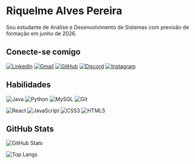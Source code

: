 # Riquelme Alves Pereira


Sou estudante de Análise e Desenvolvimento de Sistemas com previsão de formação em junho de 2026.


## Conecte-se comigo

[![LinkedIn](https://img.shields.io/badge/LinkedIn-0077B5?style=for-the-badge&logo=linkedin&logoColor=white)](https://www.linkedin.com/in/riquelmealvespereira/) [![Gmail](https://img.shields.io/badge/Gmail-333333?style=for-the-badge&logo=gmail&logoColor=red)](mailto:riquelmepereiradev@gmail.com) [![GitHub](https://img.shields.io/badge/GitHub-100000?style=for-the-badge&logo=github&logoColor=white)](https://github.com/riquelmedeveloper) [![Discord](https://img.shields.io/badge/Discord-7289DA?style=for-the-badge&logo=discord&logoColor=white)](https://discord.com/channels/@riquelmexy_/)  [![Instagram](https://img.shields.io/badge/-Instagram-%23E4405F?style=for-the-badge&logo=instagram&logoColor=white)](https://www.instagram.com/__riquelmezin/)  


## Habilidades
 ![Java](https://img.shields.io/badge/java-%23ED8B00.svg?style=for-the-badge&logo=openjdk&logoColor=white) 
![Python](https://img.shields.io/badge/python-3670A0?style=for-the-badge&logo=python&logoColor=ffdd54) ![MySQL](https://img.shields.io/badge/MySQL-00000F?style=for-the-badge&logo=mysql&logoColor=white) ![Git](https://img.shields.io/badge/GIT-E44C30?style=for-the-badge&logo=git&logoColor=white)

![React](https://img.shields.io/badge/React-20232A?style=for-the-badge&logo=react&logoColor=61DAFB) ![JavaScript](https://img.shields.io/badge/JavaScript-F7DF1E?style=for-the-badge&logo=javascript&logoColor=black) ![CSS3](https://img.shields.io/badge/CSS3-1572B6?style=for-the-badge&logo=css3&logoColor=white) ![HTML5](https://img.shields.io/badge/HTML5-E34F26?style=for-the-badge&logo=html5&logoColor=white) 	


## GitHub Stats 
 
![GitHub Stats](https://github-readme-stats.vercel.app/api?username=riquelmedeveloper&theme=transparent&bg_color=000&border_color=30A3DC&show_icons=true&icon_color=30A3DC&title_color=E94D5F&text_color=FFF)


![Top Langs](https://github-readme-stats.vercel.app/api/top-langs/?username=riquelmedeveloper&layout=compact&theme=transparent&bg_color=000&border_color=30A3DC&show_icons=true&icon_color=30A3DC&title_color=E94D5F&text_color=FFF)






